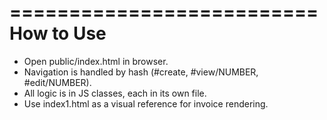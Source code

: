 ==========================
How to Use
==========================
- Open public/index.html in browser.
- Navigation is handled by hash (#create, #view/NUMBER, #edit/NUMBER).
- All logic is in JS classes, each in its own file.
- Use index1.html as a visual reference for invoice rendering.

